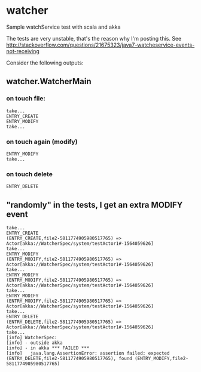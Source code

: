 watcher
=======

Sample watchService test with scala and akka

The tests are very unstable, that's the reason why I'm posting this. See http://stackoverflow.com/questions/21675323/java7-watcheservice-events-not-receiving

Consider the following outputs:

watcher.WatcherMain
-------------------

### on touch file:

    take...
    ENTRY_CREATE
    ENTRY_MODIFY
    take...

### on touch again (modify)

    ENTRY_MODIFY
    take...

### on touch delete

    ENTRY_DELETE

"randomly" in the tests, I get an extra MODIFY event
----------------------------------------------------

    take...
    ENTRY_CREATE
    (ENTRY_CREATE,file2-5811774905980517765) => Actor[akka://WatcherSpec/system/testActor1#-1564059626]
    take...
    ENTRY_MODIFY
    (ENTRY_MODIFY,file2-5811774905980517765) => Actor[akka://WatcherSpec/system/testActor1#-1564059626]
    take...
    ENTRY_MODIFY
    (ENTRY_MODIFY,file2-5811774905980517765) => Actor[akka://WatcherSpec/system/testActor1#-1564059626]
    take...
    ENTRY_MODIFY
    (ENTRY_MODIFY,file2-5811774905980517765) => Actor[akka://WatcherSpec/system/testActor1#-1564059626]
    take...
    ENTRY_DELETE
    (ENTRY_DELETE,file2-5811774905980517765) => Actor[akka://WatcherSpec/system/testActor1#-1564059626]
    take...
    [info] WatcherSpec:
    [info] - outside akka
    [info] - in akka *** FAILED ***
    [info]   java.lang.AssertionError: assertion failed: expected (ENTRY_DELETE,file2-5811774905980517765), found (ENTRY_MODIFY,file2-5811774905980517765)

